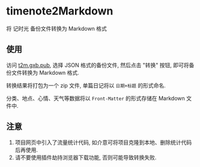 # timenote2Markdown

将 记时光 备份文件转换为 Markdown 格式

## 使用

访问 [t2m.gxb.pub](https://t2m.gxb.pub/), 选择 JSON 格式的备份文件, 然后点击 "转换" 按钮, 即可将备份文件转换为 Markdown 格式.

转换结果将打包为一个 zip 文件, 单篇日记将以 `日期+标题` 的形式命名.

分类、地点、心情、天气等数据将以 `Front-Matter` 的形式存储在 Markdown 文件中.

## 注意

1. 项目网页中引入了流量统计代码, 如介意可将项目克隆到本地、删除统计代码后再使用.
2. 请不要使用插件劫持浏览器下载功能, 否则可能导致转换失败.